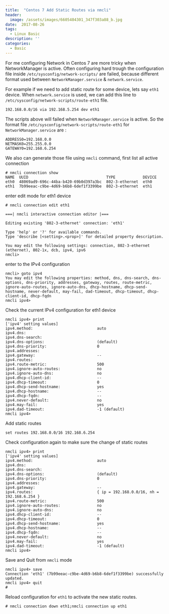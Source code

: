 ```yaml
---
title:  "Centos 7 Add Static Routes via nmcli"
header:
  image: /assets/images/6605404301_347f303a88_b.jpg
date:  2017-08-26
tags:
  - Linux Basic
description: ''
categories:
  - Basic
---
```

For me configuring Network in Centos 7 are more tricky when NetworkManager is active. Often configuring hard trough the configuration file inside `/etc/sysconfig/network-scripts/` are failed, because different format used between `NetworkManager.service` & `network.service`.

For example if we need to add static route for some device, lets say `eth1` device. When `network.service` is used, we can add this line to `/etc/sysconfig/network-scripts/route-eth1` file.

```
192.168.0.0/16 via 192.168.5.254 dev eth1
```
The scripts above will failed when `NetworkManager.service` is active. So the format file `/etc/sysconfig/network-scripts/route-eth1` for `NetworkManager.service` are :
```
ADDRESS0=192.168.0.0
NETMASK0=255.255.0.0
GATEWAY0=192.168.6.254
```

We also can generate those file using `nmcli` command, first list all active connection
```
# nmcli connection show
NAME  UUID                                  TYPE            DEVICE
eth0  48069ad9-696c-44ba-b420-69b0d397a3bc  802-3-ethernet  eth0
eth1  7b99eeac-c9be-4d69-b6b8-6def1f3399be  802-3-ethernet  eth1
```
enter edit mode for eth1 device
```
# nmcli connection edit eth1

===| nmcli interactive connection editor |===

Editing existing '802-3-ethernet' connection: 'eth1'

Type 'help' or '?' for available commands.
Type 'describe [<setting>.<prop>]' for detailed property description.

You may edit the following settings: connection, 802-3-ethernet (ethernet), 802-1x, dcb, ipv4, ipv6
nmcli>
```
enter to the IPv4 configuration
```
nmcli> goto ipv4
You may edit the following properties: method, dns, dns-search, dns-options, dns-priority, addresses, gateway, routes, route-metric, ignore-auto-routes, ignore-auto-dns, dhcp-hostname, dhcp-send-hostname, never-default, may-fail, dad-timeout, dhcp-timeout, dhcp-client-id, dhcp-fqdn
nmcli ipv4>
```
Check the current IPv4 configuration for eth1 device
```
nmcli ipv4> print
['ipv4' setting values]
ipv4.method:                            auto
ipv4.dns:
ipv4.dns-search:
ipv4.dns-options:                       (default)
ipv4.dns-priority:                      0
ipv4.addresses:
ipv4.gateway:                           --
ipv4.routes:
ipv4.route-metric:                      500
ipv4.ignore-auto-routes:                no
ipv4.ignore-auto-dns:                   no
ipv4.dhcp-client-id:                    --
ipv4.dhcp-timeout:                      0
ipv4.dhcp-send-hostname:                yes
ipv4.dhcp-hostname:                     --
ipv4.dhcp-fqdn:                         --
ipv4.never-default:                     no
ipv4.may-fail:                          yes
ipv4.dad-timeout:                       -1 (default)
nmcli ipv4>
```
Add static routes
```
set routes 192.168.0.0/16 192.168.6.254
```

Check configuration again to make sure the change of static routes
```
nmcli ipv4> print
['ipv4' setting values]
ipv4.method:                            auto
ipv4.dns:
ipv4.dns-search:
ipv4.dns-options:                       (default)
ipv4.dns-priority:                      0
ipv4.addresses:
ipv4.gateway:                           --
ipv4.routes:                            { ip = 192.168.0.0/16, nh = 192.168.6.254 }
ipv4.route-metric:                      500
ipv4.ignore-auto-routes:                no
ipv4.ignore-auto-dns:                   no
ipv4.dhcp-client-id:                    --
ipv4.dhcp-timeout:                      0
ipv4.dhcp-send-hostname:                yes
ipv4.dhcp-hostname:                     --
ipv4.dhcp-fqdn:                         --
ipv4.never-default:                     no
ipv4.may-fail:                          yes
ipv4.dad-timeout:                       -1 (default)
nmcli ipv4>
```
Save and Quit from `nmcli` mode
```
nmcli ipv4> save
Connection 'eth1' (7b99eeac-c9be-4d69-b6b8-6def1f3399be) successfully updated.
nmcli ipv4> quit
#
```
Reload configuration for `eth1`  to activate the new static routes.
```
# nmcli connection down eth1;nmcli connection up eth1
```
